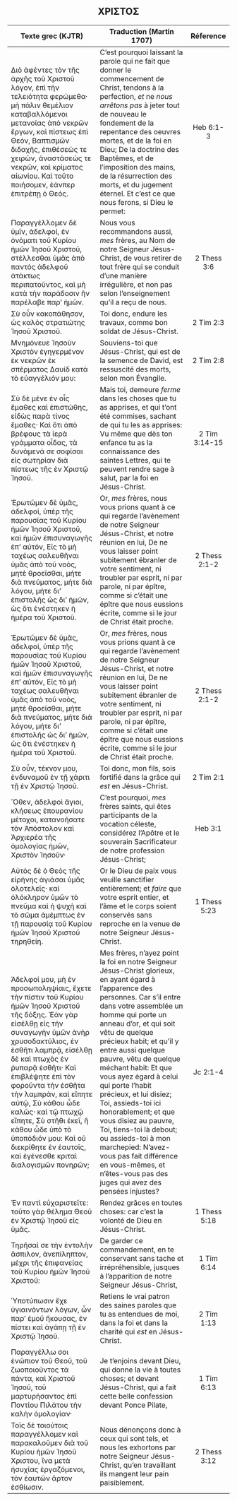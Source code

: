 <h2 align="center">ΧΡΙΣΤΟΣ</h2>

|Texte grec (KJTR)|Traduction (Martin 1707)|Réference|
|-----|-----|:---:
 Διὸ ἀφέντες τὸν τῆς ἀρχῆς τοῦ Χριστοῦ λόγον, ἐπὶ τὴν τελειότητα φερώμεθα· μὴ πάλιν θεμέλιον καταβαλλόμενοι μετανοίας ἀπὸ νεκρῶν ἔργων, καὶ πίστεως ἐπὶ Θεόν, Βαπτισμῶν διδαχῆς, ἐπιθέσεώς τε χειρῶν, ἀναστάσεώς τε νεκρῶν, καὶ κρίματος αἰωνίου. Καὶ τοῦτο ποιήσομεν, ἐάνπερ ἐπιτρέπῃ ὁ Θεός.|C’est pourquoi laissant la parole qui ne fait que donner le commencement de Christ, tendons à la perfection, _et_ ne _nous arrêtons pas_ à jeter tout de nouveau le fondement de la repentance des oeuvres mortes, et de la foi en Dieu; De la doctrine des Baptêmes, et de l’imposition des mains, de la résurrection des morts, et du jugement éternel. Et c’est ce que nous ferons, si Dieu le permet: |Heb 6:1-3|
Παραγγέλλομεν δὲ ὑμῖν, ἀδελφοί, ἐν ὀνόματι τοῦ Κυρίου ἡμῶν Ἰησοῦ Χριστοῦ, στέλλεσθαι ὑμᾶς ἀπὸ παντὸς ἀδελφοῦ ἀτάκτως περιπατοῦντος, καὶ μὴ κατὰ τὴν παράδοσιν ἣν παρέλαβε παρʼ ἡμῶν.|Nous vous recommandons aussi, _mes_ frères, au Nom de notre Seigneur Jésus-Christ, de vous retirer de tout frère qui se conduit d’une manière irrégulière, et non pas selon l’enseignement qu’il a reçu de nous.|2 Thess 3:6|
Σὺ οὖν κακοπάθησον, ὡς καλὸς στρατιώτης Ἰησοῦ Χριστοῦ. |Toi donc, endure les travaux, comme bon soldat de Jésus-Christ.|2 Tim 2:3|
Μνημόνευε Ἰησοῦν Χριστὸν ἐγηγερμένον ἐκ νεκρῶν ἐκ σπέρματος Δαυίδ κατὰ τὸ εὐαγγέλιόν μου:|Souviens-toi que Jésus-Christ, qui est de la semence de David, est ressuscité des morts, selon mon Évangile.|2 Tim 2:8|
 Σὺ δὲ μένε ἐν οἷς ἔμαθες καὶ ἐπιστώθης, εἰδὼς παρὰ τίνος ἔμαθες· Καὶ ὅτι ἀπὸ βρέφους τὰ ἱερὰ γράμματα οἶδας, τὰ δυνάμενά σε σοφίσαι εἰς σωτηρίαν διὰ πίστεως τῆς ἐν Χριστῷ Ἰησοῦ.|Mais toi, demeure _ferme_ dans les choses que tu as apprises, et qui t’ont été commises, sachant de qui tu les as apprises: Vu même que dès ton enfance tu as la connaissance des saintes Lettres, qui te peuvent rendre sage à salut, par la foi en Jésus-Christ. |2 Tim 3:14-15|
 Ἐρωτῶμεν δὲ ὑμᾶς, ἀδελφοί, ὑπὲρ τῆς παρουσίας τοῦ Κυρίου ἡμῶν Ἰησοῦ Χριστοῦ, καὶ ἡμῶν ἐπισυναγωγῆς ἐπʼ αὐτόν, Εἰς τὸ μὴ ταχέως σαλευθῆναι ὑμᾶς ἀπὸ τοῦ νοὸς, μητὲ θροεῖσθαι, μήτε διὰ πνεύματος, μήτε διὰ λόγου, μήτε διʼ ἐπιστολῆς ὡς διʼ ἡμῶν, ὡς ὅτι ἐνέστηκεν ἡ ἡμέρα τοῦ Χριστοῦ.|Or, _mes_ frères, nous vous prions quant à ce qui regarde l’avènement de notre Seigneur Jésus-Christ, et notre réunion en lui, De ne vous laisser point subitement ébranler de votre sentiment, ni troubler par esprit, ni par parole, ni par épître, comme si c’était une épître que nous eussions écrite, comme si le jour de Christ était proche. |2 Thess 2:1-2|
 Ἐρωτῶμεν δὲ ὑμᾶς, ἀδελφοί, ὑπὲρ τῆς παρουσίας τοῦ Κυρίου ἡμῶν Ἰησοῦ Χριστοῦ, καὶ ἡμῶν ἐπισυναγωγῆς ἐπʼ αὐτόν, Εἰς τὸ μὴ ταχέως σαλευθῆναι ὑμᾶς ἀπὸ τοῦ νοὸς, μητὲ θροεῖσθαι, μήτε διὰ πνεύματος, μήτε διὰ λόγου, μήτε διʼ ἐπιστολῆς ὡς διʼ ἡμῶν, ὡς ὅτι ἐνέστηκεν ἡ ἡμέρα τοῦ Χριστοῦ.|Or, _mes_ frères, nous vous prions quant à ce qui regarde l’avènement de notre Seigneur Jésus-Christ, et notre réunion en lui, De ne vous laisser point subitement ébranler de votre sentiment, ni troubler par esprit, ni par parole, ni par épître, comme si c’était une épître que nous eussions écrite, comme si le jour de Christ était proche. |2 Thess 2:1-2|
Σὺ οὖν, τέκνον μου, ἐνδυναμοῦ ἐν τῇ χάριτι τῇ ἐν Χριστῷ Ἰησοῦ.|Toi donc, mon fils, sois fortifié dans la grâce qui _est_ en Jésus-Christ.|2 Tim 2:1|
Ὅθεν, ἀδελφοὶ ἅγιοι, κλήσεως ἐπουρανίου μέτοχοι, κατανοήσατε τὸν Ἀπόστολον καὶ Ἀρχιερέα τῆς ὁμολογίας ἡμῶν, Χριστὸν Ἰησοῦν· |C’est pourquoi, _mes_ frères saints, qui êtes participants de la vocation céleste, considérez l’Apôtre et le souverain Sacrificateur de notre profession Jésus-Christ;|Heb 3:1|
Αὐτὸς δὲ ὁ Θεὸς τῆς εἰρήνης ἁγιάσαι ὑμᾶς ὁλοτελεῖς· καὶ ὁλόκληρον ὑμῶν τὸ πνεῦμα καὶ ἡ ψυχὴ καὶ τὸ σῶμα ἀμέμπτως ἐν τῇ παρουσίᾳ τοῦ Κυρίου ἡμῶν Ἰησοῦ Χριστοῦ τηρηθείη.|Or le Dieu de paix vous veuille sanctifier entièrement; et _faire_ que votre esprit entier, et l’âme et le corps soient conservés sans reproche en la venue de notre Seigneur Jésus-Christ.|1 Thess 5:23|
 Ἀδελφοί μου, μὴ ἐν προσωποληψίαις, ἔχετε τὴν πίστιν τοῦ Κυρίου ἡμῶν Ἰησοῦ Χριστοῦ τῆς δόξης. Ἐὰν γὰρ εἰσέλθῃ εἰς τήν συναγωγὴν ὑμῶν ἀνὴρ χρυσοδακτύλιος, ἐν ἐσθῆτι λαμπρᾷ, εἰσέλθῃ δὲ καὶ πτωχὸς ἐν ῥυπαρᾷ ἐσθῆτι· Καὶ ἐπιβλέψητε ἐπὶ τὸν φοροῦντα τὴν ἐσθῆτα τὴν λαμπρὰν, καὶ εἴπητε αὐτῷ, Σὺ κάθου ὧδε καλῶς· καὶ τῷ πτωχῷ εἴπητε, Σὺ στῆθι ἐκεῖ, ἢ κάθου ὧδε ὑπὸ τὸ ὑποπόδιόν μου: Καὶ οὐ διεκρίθητε ἐν ἑαυτοῖς, καὶ ἐγένεσθε κριταὶ διαλογισμῶν πονηρῶν;|Mes frères, n’ayez point la foi en notre Seigneur Jésus-Christ glorieux, en ayant égard à l’apparence des personnes. Car s’il entre dans votre assemblée un homme qui porte un anneau d’or, et qui soit vêtu de quelque précieux habit; et qu’il y entre aussi quelque pauvre, vêtu de quelque méchant habit: Et que vous ayez égard à celui qui porte l’habit précieux, et lui disiez; Toi, assieds-toi ici honorablement; et que vous disiez au pauvre, Toi, tiens-toi là debout; ou assieds-toi à mon marchepied: N’avez-vous pas fait différence en vous-mêmes, et n’êtes-vous pas des juges qui avez des pensées injustes? |Jc 2:1-4|
Ἐν παντὶ εὐχαριστεῖτε: τοῦτο γὰρ θέλημα Θεοῦ ἐν Χριστῷ Ἰησοῦ εἰς ὑμᾶς.|Rendez grâces en toutes choses: car c’est la volonté de Dieu en Jésus-Christ.|1 Thess 5:18|
Τηρῆσαί σε τὴν ἐντολὴν ἄσπιλον, ἀνεπίληπτον, μέχρι τῆς ἐπιφανείας τοῦ Κυρίου ἡμῶν Ἰησοῦ Χριστοῦ: |De garder ce commandement, en te conservant sans tache et irrépréhensible, jusques à l’apparition de notre Seigneur Jésus-Christ,|1 Tim 6:14|
Ὑποτύπωσιν ἔχε ὑγιαινόντων λόγων, ὧν παρʼ ἐμοῦ ἤκουσας, ἐν πίστει καὶ ἀγάπῃ τῇ ἐν Χριστῷ Ἰησοῦ.|Retiens le vrai patron des saines paroles que tu as entendues de moi, dans la foi et dans la charité qui _est_ en Jésus-Christ.|2 Tim 1:13|
Παραγγέλλω σοι ἐνώπιον τοῦ Θεοῦ, τοῦ ζωοποιοῦντος τὰ πάντα, καὶ Χριστοῦ Ἰησοῦ, τοῦ μαρτυρήσαντος ἐπὶ Ποντίου Πιλάτου τὴν καλὴν ὁμολογίαν·|Je t’enjoins devant Dieu, qui donne la vie à toutes choses; et devant Jésus-Christ, qui a fait cette belle confession devant Ponce Pilate,|1 Tim 6:13|
Τοῖς δὲ τοιούτοις παραγγέλλομεν καὶ παρακαλοῦμεν διὰ τοῦ Κυρίου ἡμῶν Ἰησοῦ Χριστου, ἵνα μετὰ ἡσυχίας ἐργαζόμενοι, τὸν ἑαυτῶν ἄρτον ἐσθίωσιν.|Nous dénonçons donc à ceux qui sont tels, et nous les exhortons par notre Seigneur Jésus-Christ, qu’en travaillant ils mangent leur pain paisiblement.|2 Thess 3:12|
